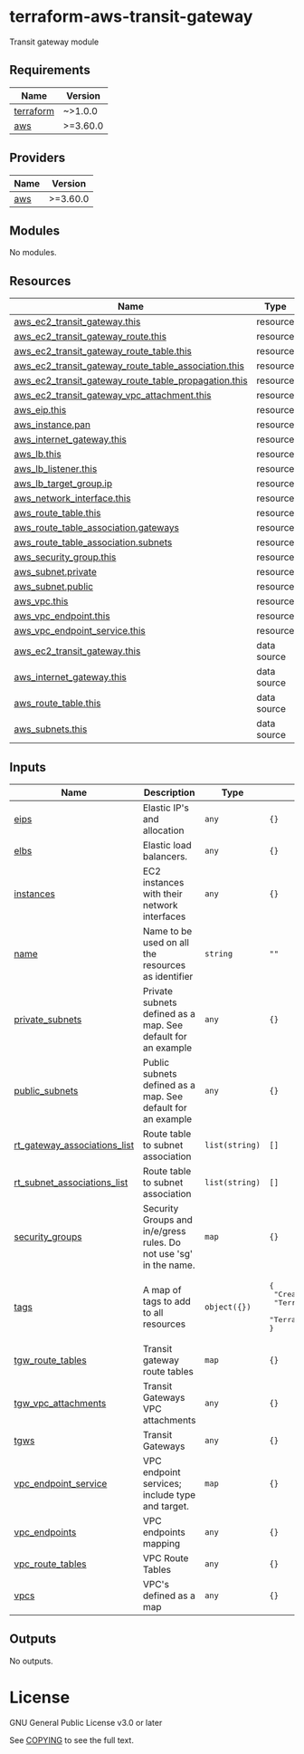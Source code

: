 # terraform-aws-transit-gateway
Transit gateway module
## Requirements

| Name | Version |
|------|---------|
| <a name="requirement_terraform"></a> [terraform](#requirement\_terraform) | ~>1.0.0 |
| <a name="requirement_aws"></a> [aws](#requirement\_aws) | >=3.60.0 |

## Providers

| Name | Version |
|------|---------|
| <a name="provider_aws"></a> [aws](#provider\_aws) | >=3.60.0 |

## Modules

No modules.

## Resources

| Name | Type |
|------|------|
| [aws_ec2_transit_gateway.this](https://registry.terraform.io/providers/hashicorp/aws/latest/docs/resources/ec2_transit_gateway) | resource |
| [aws_ec2_transit_gateway_route.this](https://registry.terraform.io/providers/hashicorp/aws/latest/docs/resources/ec2_transit_gateway_route) | resource |
| [aws_ec2_transit_gateway_route_table.this](https://registry.terraform.io/providers/hashicorp/aws/latest/docs/resources/ec2_transit_gateway_route_table) | resource |
| [aws_ec2_transit_gateway_route_table_association.this](https://registry.terraform.io/providers/hashicorp/aws/latest/docs/resources/ec2_transit_gateway_route_table_association) | resource |
| [aws_ec2_transit_gateway_route_table_propagation.this](https://registry.terraform.io/providers/hashicorp/aws/latest/docs/resources/ec2_transit_gateway_route_table_propagation) | resource |
| [aws_ec2_transit_gateway_vpc_attachment.this](https://registry.terraform.io/providers/hashicorp/aws/latest/docs/resources/ec2_transit_gateway_vpc_attachment) | resource |
| [aws_eip.this](https://registry.terraform.io/providers/hashicorp/aws/latest/docs/resources/eip) | resource |
| [aws_instance.pan](https://registry.terraform.io/providers/hashicorp/aws/latest/docs/resources/instance) | resource |
| [aws_internet_gateway.this](https://registry.terraform.io/providers/hashicorp/aws/latest/docs/resources/internet_gateway) | resource |
| [aws_lb.this](https://registry.terraform.io/providers/hashicorp/aws/latest/docs/resources/lb) | resource |
| [aws_lb_listener.this](https://registry.terraform.io/providers/hashicorp/aws/latest/docs/resources/lb_listener) | resource |
| [aws_lb_target_group.ip](https://registry.terraform.io/providers/hashicorp/aws/latest/docs/resources/lb_target_group) | resource |
| [aws_network_interface.this](https://registry.terraform.io/providers/hashicorp/aws/latest/docs/resources/network_interface) | resource |
| [aws_route_table.this](https://registry.terraform.io/providers/hashicorp/aws/latest/docs/resources/route_table) | resource |
| [aws_route_table_association.gateways](https://registry.terraform.io/providers/hashicorp/aws/latest/docs/resources/route_table_association) | resource |
| [aws_route_table_association.subnets](https://registry.terraform.io/providers/hashicorp/aws/latest/docs/resources/route_table_association) | resource |
| [aws_security_group.this](https://registry.terraform.io/providers/hashicorp/aws/latest/docs/resources/security_group) | resource |
| [aws_subnet.private](https://registry.terraform.io/providers/hashicorp/aws/latest/docs/resources/subnet) | resource |
| [aws_subnet.public](https://registry.terraform.io/providers/hashicorp/aws/latest/docs/resources/subnet) | resource |
| [aws_vpc.this](https://registry.terraform.io/providers/hashicorp/aws/latest/docs/resources/vpc) | resource |
| [aws_vpc_endpoint.this](https://registry.terraform.io/providers/hashicorp/aws/latest/docs/resources/vpc_endpoint) | resource |
| [aws_vpc_endpoint_service.this](https://registry.terraform.io/providers/hashicorp/aws/latest/docs/resources/vpc_endpoint_service) | resource |
| [aws_ec2_transit_gateway.this](https://registry.terraform.io/providers/hashicorp/aws/latest/docs/data-sources/ec2_transit_gateway) | data source |
| [aws_internet_gateway.this](https://registry.terraform.io/providers/hashicorp/aws/latest/docs/data-sources/internet_gateway) | data source |
| [aws_route_table.this](https://registry.terraform.io/providers/hashicorp/aws/latest/docs/data-sources/route_table) | data source |
| [aws_subnets.this](https://registry.terraform.io/providers/hashicorp/aws/latest/docs/data-sources/subnets) | data source |

## Inputs

| Name | Description | Type | Default | Required |
|------|-------------|------|---------|:--------:|
| <a name="input_eips"></a> [eips](#input\_eips) | Elastic IP's and allocation | `any` | `{}` | no |
| <a name="input_elbs"></a> [elbs](#input\_elbs) | Elastic load balancers. | `any` | `{}` | no |
| <a name="input_instances"></a> [instances](#input\_instances) | EC2 instances with their network interfaces | `any` | `{}` | no |
| <a name="input_name"></a> [name](#input\_name) | Name to be used on all the resources as identifier | `string` | `""` | no |
| <a name="input_private_subnets"></a> [private\_subnets](#input\_private\_subnets) | Private subnets defined as a map.  See default for an example | `any` | `{}` | no |
| <a name="input_public_subnets"></a> [public\_subnets](#input\_public\_subnets) | Public subnets defined as a map. See default for an example | `any` | `{}` | no |
| <a name="input_rt_gateway_associations_list"></a> [rt\_gateway\_associations\_list](#input\_rt\_gateway\_associations\_list) | Route table to subnet association | `list(string)` | `[]` | no |
| <a name="input_rt_subnet_associations_list"></a> [rt\_subnet\_associations\_list](#input\_rt\_subnet\_associations\_list) | Route table to subnet association | `list(string)` | `[]` | no |
| <a name="input_security_groups"></a> [security\_groups](#input\_security\_groups) | Security Groups and in/e/gress rules. Do not use 'sg' in the name. | `map` | `{}` | no |
| <a name="input_tags"></a> [tags](#input\_tags) | A map of tags to add to all resources | `object({})` | <pre>{<br>  "CreatedBy": "MissionCloud",<br>  "Terraform": true,<br>  "Terraform::Module": "terraform-aws-transit-gateway"<br>}</pre> | no |
| <a name="input_tgw_route_tables"></a> [tgw\_route\_tables](#input\_tgw\_route\_tables) | Transit gateway route tables | `map` | `{}` | no |
| <a name="input_tgw_vpc_attachments"></a> [tgw\_vpc\_attachments](#input\_tgw\_vpc\_attachments) | Transit Gateways VPC attachments | `any` | `{}` | no |
| <a name="input_tgws"></a> [tgws](#input\_tgws) | Transit Gateways | `any` | `{}` | no |
| <a name="input_vpc_endpoint_service"></a> [vpc\_endpoint\_service](#input\_vpc\_endpoint\_service) | VPC endpoint services; include type and target. | `map` | `{}` | no |
| <a name="input_vpc_endpoints"></a> [vpc\_endpoints](#input\_vpc\_endpoints) | VPC endpoints mapping | `any` | `{}` | no |
| <a name="input_vpc_route_tables"></a> [vpc\_route\_tables](#input\_vpc\_route\_tables) | VPC Route Tables | `any` | `{}` | no |
| <a name="input_vpcs"></a> [vpcs](#input\_vpcs) | VPC's defined as a map | `any` | `{}` | no |

## Outputs

No outputs.

# License

GNU General Public License v3.0 or later

See [COPYING](./COPYING) to see the full text.
